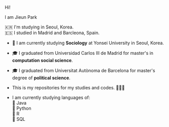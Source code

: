 Hi!

I am Jieun Park 

🇰🇷 I'm studying in Seoul, Korea. <br>
🇪🇸 I studied in Madrid and Barcleona, Spain.

- 📖 I am currently studying **Sociology** at Yonsei University in Seoul, Korea.
- 🎓 I graduated from Universidad Carlos III de Madrid for master's in **computation social science**.
- 🎓 I graduated from Universitat Autònoma de Barcelona for master's degree of **political science**.
- This is my repositories for my studies and codes. 👩🏻‍💻

- I am currently studying languages of: <br>
  📙 Java <br>
  📘 Python <br>
  📗 R <br>
  📕 SQL <br>


<!--
**CSSjieun/CSSjieun** is a ✨ _special_ ✨ repository because its `README.md` (this file) appears on your GitHub profile.

Here are some ideas to get you started:

- 🔭 I’m currently working on ...
- 🌱 I’m currently learning ...
- 👯 I’m looking to collaborate on ...
- 🤔 I’m looking for help with ...
- 💬 Ask me about ...
- 📫 How to reach me: ...
- 😄 Pronouns: ...
- ⚡ Fun fact: ...
-->
